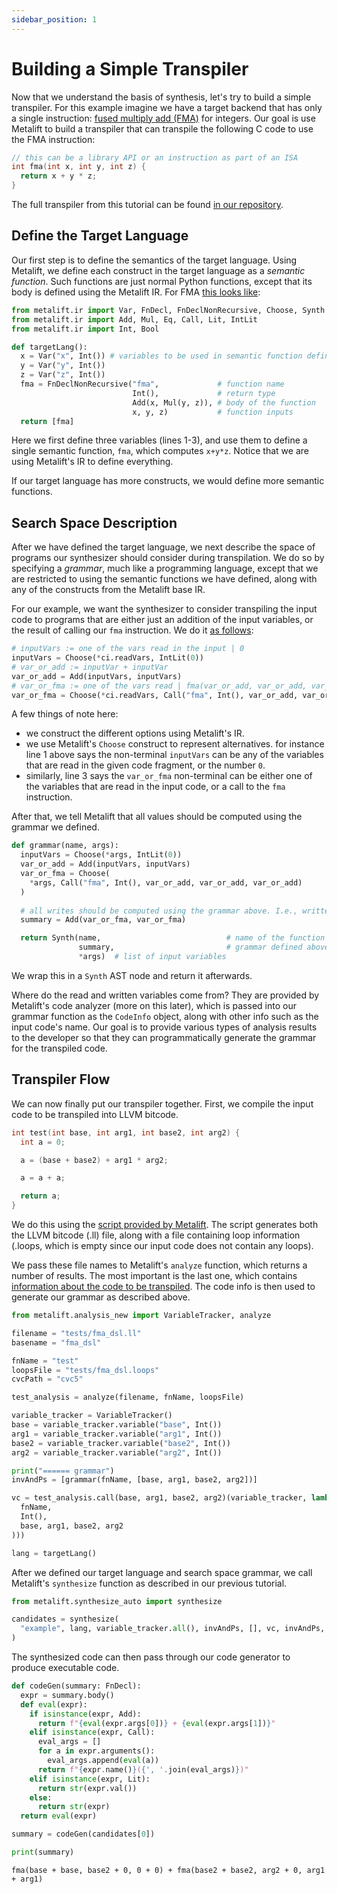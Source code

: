 ```yaml
---
sidebar_position: 1
---
```


# Building a Simple Transpiler

Now that we understand the basis of synthesis, let's try to build a simple transpiler. For this example imagine we have a target backend that has only a single instruction: [fused multiply add (FMA)](https://en.wikipedia.org/wiki/Multiply%E2%80%93accumulate_operation#Fused_multiply%E2%80%93add) for integers. Our goal is use Metalift to build a transpiler that can transpile the following C code to use the FMA instruction:

```cpp
// this can be a library API or an instruction as part of an ISA
int fma(int x, int y, int z) {
  return x + y * z;
}
```

The full transpiler from this tutorial can be found [in our repository](https://github.com/metalift/metalift/blob/main/tests/fma_dsl.py).

## Define the Target Language

Our first step is to define the semantics of the target language. Using Metalift, we define each construct in the target language as a _semantic function_. Such functions are just normal Python functions, except that its body is defined using the Metalift IR. For FMA [this looks like](https://github.com/metalift/metalift/blob/main/tests/fma_dsl.py#L47):

<!--phmdoctest-share-names-->
```python
from metalift.ir import Var, FnDecl, FnDeclNonRecursive, Choose, Synth
from metalift.ir import Add, Mul, Eq, Call, Lit, IntLit
from metalift.ir import Int, Bool

def targetLang():
  x = Var("x", Int()) # variables to be used in semantic function definition
  y = Var("y", Int())
  z = Var("z", Int())
  fma = FnDeclNonRecursive("fma",             # function name
                           Int(),             # return type
                           Add(x, Mul(y, z)), # body of the function
                           x, y, z)           # function inputs
  return [fma]
```

Here we first define three variables (lines 1-3), and use them to define a single semantic function, `fma`, which computes `x+y*z`. Notice that we are using Metalift's IR to define everything.

If our target language has more constructs, we would define more semantic functions. 


## Search Space Description

After we have defined the target language, we next describe the space of programs our synthesizer should consider during transpilation. We do so by specifying a _grammar_, much like a programming language, except that we are restricted to using the semantic functions we have defined, along with any of the constructs from the Metalift base IR.

For our example, we want the synthesizer to consider transpiling the input code to programs that are either just an addition of the input variables, or the result of calling our `fma` instruction. We do it [as follows](https://github.com/metalift/metalift/blob/main/tests/fma_dsl.py#L37):

<!--phmdoctest-mark.skip-->
```python
# inputVars := one of the vars read in the input | 0
inputVars = Choose(*ci.readVars, IntLit(0))
# var_or_add := inputVar + inputVar
var_or_add = Add(inputVars, inputVars)
# var_or_fma := one of the vars read | fma(var_or_add, var_or_add, var_or_add)
var_or_fma = Choose(*ci.readVars, Call("fma", Int(), var_or_add, var_or_add, var_or_add))
```

A few things of note here:
- we construct the different options using Metalift's IR.
- we use Metalift's `Choose` construct to represent alternatives. for instance line 1 above says the non-terminal `inputVars` can be any of the variables that are read in the given code fragment, or the number `0`.
- similarly, line 3 says the `var_or_fma` non-terminal can be either one of the variables that are read in the input code, or a call to the `fma` instruction.

After that, we tell Metalift that all values should be computed using the grammar we defined.

<!--phmdoctest-share-names-->
```python
def grammar(name, args):
  inputVars = Choose(*args, IntLit(0))
  var_or_add = Add(inputVars, inputVars)
  var_or_fma = Choose(
    *args, Call("fma", Int(), var_or_add, var_or_add, var_or_add)
  )
  
  # all writes should be computed using the grammar above. I.e., written_var = var_or_fma + var_or_fma 
  summary = Add(var_or_fma, var_or_fma)

  return Synth(name,                            # name of the function we are transpiling
               summary,                         # grammar defined above
               *args)  # list of input variables

```
We wrap this in a `Synth` AST node and return it afterwards.

Where do the read and written variables come from? They are provided by Metalift's code analyzer (more on this later), which is passed into our grammar function as the `CodeInfo` object, along with other info such as the input code's name. Our goal is to provide various types of analysis results to the developer so that they can programmatically generate the grammar for the transpiled code. 


## Transpiler Flow

We can now finally put our transpiler together. First, we compile the input code to be transpiled into LLVM bitcode.

```cpp title="tests/fma_dsl.c"
int test(int base, int arg1, int base2, int arg2) {
  int a = 0;

  a = (base + base2) + arg1 * arg2;

  a = a + a;

  return a;
}
```

We do this using the [script provided by Metalift](https://github.com/metalift/metalift/blob/main/tests/compile-add-blocks). The script generates both the LLVM bitcode (.ll) file, along with a file containing loop information (.loops, which is empty since our input code does not contain any loops).

We pass these file names to Metalift's `analyze` function, which returns a number of results. The most important is the last one, which contains [information about the code to be transpiled](https://github.com/metalift/metalift/blob/main/metalift/analysis.py#L185). The code info is then used to generate our grammar as described above. 

<!--phmdoctest-share-names-->
```python
from metalift.analysis_new import VariableTracker, analyze

filename = "tests/fma_dsl.ll"
basename = "fma_dsl"

fnName = "test"
loopsFile = "tests/fma_dsl.loops"
cvcPath = "cvc5"

test_analysis = analyze(filename, fnName, loopsFile)

variable_tracker = VariableTracker()
base = variable_tracker.variable("base", Int())
arg1 = variable_tracker.variable("arg1", Int())
base2 = variable_tracker.variable("base2", Int())
arg2 = variable_tracker.variable("arg2", Int())

print("====== grammar")
invAndPs = [grammar(fnName, [base, arg1, base2, arg2])]

vc = test_analysis.call(base, arg1, base2, arg2)(variable_tracker, lambda ret: Eq(ret, Call(
  fnName,
  Int(),
  base, arg1, base2, arg2
)))

lang = targetLang()
```

After we defined our target language and search space grammar, we call Metalift's `synthesize` function as described in our previous tutorial.

<!--phmdoctest-share-names-->
```python
from metalift.synthesize_auto import synthesize

candidates = synthesize(
  "example", lang, variable_tracker.all(), invAndPs, [], vc, invAndPs, cvcPath
)
```

The synthesized code can then pass through our code generator to produce executable code.

<!--phmdoctest-share-names-->
```python
def codeGen(summary: FnDecl):
  expr = summary.body() 
  def eval(expr):
    if isinstance(expr, Add):
      return f"{eval(expr.args[0])} + {eval(expr.args[1])}"
    elif isinstance(expr, Call):
      eval_args = []
      for a in expr.arguments():
        eval_args.append(eval(a))
      return f"{expr.name()}({', '.join(eval_args)})"
    elif isinstance(expr, Lit):
      return str(expr.val())
    else:
      return str(expr)
  return eval(expr)

summary = codeGen(candidates[0])

print(summary)
```

```
fma(base + base, base2 + 0, 0 + 0) + fma(base2 + base2, arg2 + 0, arg1 + arg1)
```
